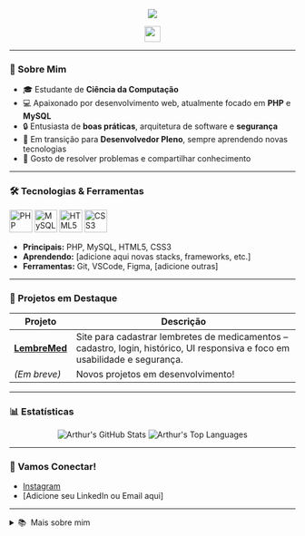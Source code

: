 <p align="center">
  <img src="https://capsule-render.vercel.app/api?type=waving&color=gradient&height=120&section=header&text=Olá,%20sou%20Arthur%20M!&fontSize=35&animation=twinkling"/>
</p>

<p align="center">
  <a href="https://instagram.com/arthurmf_749"><img height="28" src="https://img.shields.io/badge/Instagram-@arthurmf_749-E4405F?logo=instagram&logoColor=white"/></a>
  <!-- Adicione outros links: LinkedIn, Email, etc. -->
</p>

---

### 👋 Sobre Mim

- 🎓 Estudante de **Ciência da Computação**
- 💻 Apaixonado por desenvolvimento web, atualmente focado em **PHP** e **MySQL**
- 🔒 Entusiasta de **boas práticas**, arquitetura de software e **segurança**
- 🚀 Em transição para **Desenvolvedor Pleno**, sempre aprendendo novas tecnologias
- 🧩 Gosto de resolver problemas e compartilhar conhecimento

---

### 🛠️ Tecnologias & Ferramentas

<p align="left">
  <img src="https://cdn.jsdelivr.net/gh/devicons/devicon/icons/php/php-original.svg" alt="PHP" width="40" height="40"/>
  <img src="https://cdn.jsdelivr.net/gh/devicons/devicon/icons/mysql/mysql-original.svg" alt="MySQL" width="40" height="40"/>
  <img src="https://cdn.jsdelivr.net/gh/devicons/devicon/icons/html5/html5-original.svg" alt="HTML5" width="40" height="40"/>
  <img src="https://cdn.jsdelivr.net/gh/devicons/devicon/icons/css3/css3-original.svg" alt="CSS3" width="40" height="40"/>
  <!-- Adicione ícones de outras tecnologias que aprender -->
</p>

- **Principais:** PHP, MySQL, HTML5, CSS3
- **Aprendendo:** [adicione aqui novas stacks, frameworks, etc.]
- **Ferramentas:** Git, VSCode, Figma, [adicione outras]

---

### 🚩 Projetos em Destaque

| Projeto | Descrição |
|---------|-----------|
| [**LembreMed**](https://github.com/ArthurM749/Projeto-de-Faculdade-site-Lembrete-de-Medicamentos) | Site para cadastrar lembretes de medicamentos – cadastro, login, histórico, UI responsiva e foco em usabilidade e segurança. |
| *(Em breve)* | Novos projetos em desenvolvimento! |

---

### 📊 Estatísticas

<p align="center">
  <img src="https://github-readme-stats.vercel.app/api?username=ArthurM749&show_icons=true&theme=radical" alt="Arthur's GitHub Stats"/>
  <img src="https://github-readme-stats.vercel.app/api/top-langs/?username=ArthurM749&layout=compact&theme=radical" alt="Arthur's Top Languages"/>
</p>

---

### 🤝 Vamos Conectar!

- [Instagram](https://instagram.com/arthurmf_749)
- [Adicione seu LinkedIn ou Email aqui]

---

<details>
<summary>📚 &nbsp;Mais sobre mim</summary>
  
- Curioso e dedicado, sempre buscando desafios que me tirem da zona de conforto.
- Valor pelo código limpo, seguro e sustentável.
- Aberto a colaborações e networking!

</details>
